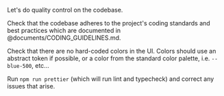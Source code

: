 Let's do quality control on the codebase.

Check that the codebase adheres to the project's coding standards and best
practices which are documented in @documents/CODING_GUIDELINES.md.

Check that there are no hard-coded colors in the UI. Colors should use an
abstract token if possible, or a color from the standard color palette, i.e.
`--blue-500`, etc...

Run `npm run prettier` (which will run lint and typecheck) and correct any
issues that arise.
